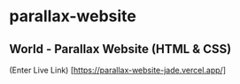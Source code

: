 # parallax-website
## World - Parallax Website (HTML & CSS)

(Enter Live Link) [https://parallax-website-jade.vercel.app/]
